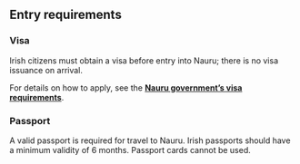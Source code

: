 ## Entry requirements

### **Visa**

Irish citizens must obtain a visa before entry into Nauru; there is no visa issuance on arrival.

For details on how to apply, see the [**Nauru government’s visa requirements**](http://www.nauru.gov.nr/about-nauru/visiting-nauru/visa-requirements.aspx).

### **Passport**

A valid passport is required for travel to Nauru. Irish passports should have a minimum validity of 6 months. Passport cards cannot be used.